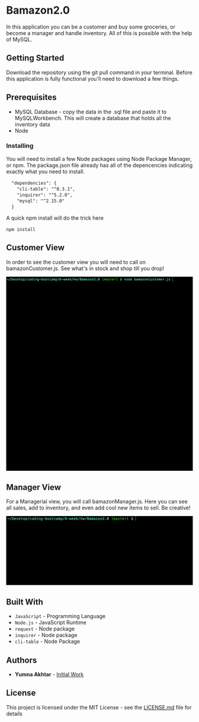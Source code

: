 # Bamazon2.0

In this application you can be a customer and buy some groceries, or become a manager and handle inventory. All of this is possible with the help of MySQL.

## Getting Started

Download the repository using the git pull command in your terminal. Before this application is fully functional you'll need to download a few things.

## Prerequisites

* MySQL Database - copy the data in the .sql file and paste it to MySQLWorkbench. This will create a database that holds all the inventory data
* Node
### Installing

You will need to install a few Node packages using Node Package Manager, or npm. The package.json file already has all of the depencencies indicating exactly what you need to install.

```
  "dependencies": {
    "cli-table": "^0.3.1",
    "inquirer": "^5.2.0",
    "mysql": "^2.15.0"
  }
```
A quick npm install will do the trick here

```
npm install
```

## Customer View
In order to see the customer view you will need to call on bamazonCustomer.js. See what's in stock and shop till you drop!

![customer](CustomerView.gif)

## Manager View
For a Managerial view, you will call bamazonManager.js. Here you can see all sales, add to inventory, and even add cool new items to sell. Be creative!

![manager](managerView.gif)

## Built With

* `JavaScript` - Programming Language
* `Node.js` - JavaScript Runtime
* `request` - Node package
* `inquirer` - Node package
* `cli-table` - Node Package

## Authors

* **Yumna Akhtar** - [Initial Work](https://github.com/yumnakhtar)

## License

This project is licensed under the MIT License - see the [LICENSE.md](LICENSE.md) file for details


